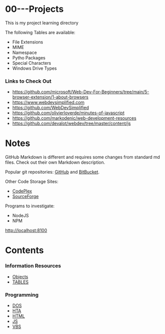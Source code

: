 # 00---Projects
This is my project learning directory

The following Tables are available:
  - File Extensions
  - MIME
  - Namespace
  - Pytho Packages
  - Special Characters
  - Windows Drive Types  

### Links to Check Out
- https://github.com/microsoft/Web-Dev-For-Beginners/tree/main/5-browser-extension/1-about-browsers
- https://www.webdevsimplified.com 
- https://github.com/WebDevSimplified 
- https://github.com/olivierloverde/minutes-of-javascript  
- https://github.com/markodenic/web-development-resources  
- https://github.com/devalot/webdev/tree/master/content/js  

# Notes

GitHub Markdown is different and requires some changes from standard md files. Check out their own Markdown description.

Popular git repositories: [GitHub](https://github.com/) and [BitBucket](https://bitbucket.org/). 

Other Code Storage Sites:
- [CodePlex](https://www.CodePlex.com/)
- [SourceForge](http://www.sourceforge.net/)

Programs to investigate:
- NodeJS
- NPM 

[http://localhost:8100](http://localhost:8100)
# Contents

### Information Resources
- [Objects](https://github.com/MrMikey59/00---Projects/tree/master/Objects)
- [TABLES](https://github.com/MrMikey59/00---Projects/tree/master/Tables) 

### Programming 
- [DOS](https://github.com/MrMikey59/00---Projects/tree/master/DOS)
- [HTA](https://github.com/MrMikey59/00---Projects/tree/master/HTA)
- [HTML](https://github.com/MrMikey59/00---Projects/tree/master/HTML)
- [JS](https://github.com/MrMikey59/00---Projects/tree/master/JS)
- [VBS](https://github.com/MrMikey59/00---Projects/tree/master/VBS)

